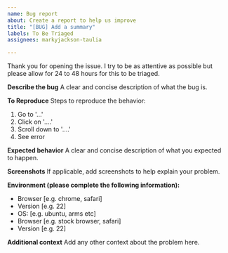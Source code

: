 ```yaml
---
name: Bug report
about: Create a report to help us improve
title: "[BUG] Add a summary"
labels: To Be Triaged
assignees: markyjackson-taulia

---
```


Thank you for opening the issue. I try to be as attentive as possible but please allow for 24 to 48 hours for this to be triaged.

**Describe the bug**
A clear and concise description of what the bug is.

**To Reproduce**
Steps to reproduce the behavior:
1. Go to '...'
2. Click on '....'
3. Scroll down to '....'
4. See error

**Expected behavior**
A clear and concise description of what you expected to happen.

**Screenshots**
If applicable, add screenshots to help explain your problem.

**Environment (please complete the following information):**
- Browser [e.g. chrome, safari]
- Version [e.g. 22]
- OS: [e.g. ubuntu, arms etc]
- Browser [e.g. stock browser, safari]
- Version [e.g. 22]

**Additional context**
Add any other context about the problem here.

